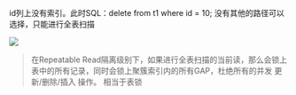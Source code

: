 id列上没有索引。此时SQL：delete from t1 where id = 10; 没有其他的路径可以选择，只能进行全表扫描



![](https://youpaiyun.zongqilive.cn/image/20210319105825.png)

> 在Repeatable Read隔离级别下，如果进行全表扫描的当前读，那么会锁上表中的所有记录，同时会锁上聚簇索引内的所有GAP，杜绝所有的并发 更新/删除/插入 操作。 相当于表锁